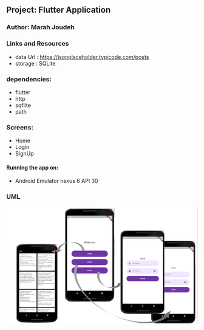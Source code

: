 ## Project: Flutter Application

### Author: Marah Joudeh

### Links and Resources
- data Url : https://jsonplaceholder.typicode.com/posts
- storage : SQLite

### dependencies:
- flutter
- http
- sqflite
- path

### Screens:
- Home
- Login
- SignUp

#### Running the app on:
- Android Emulator nexus 6 API 30

### UML
![UML](/assets/flutter.PNG)



